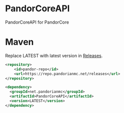 # PandorCoreAPI
PandorCoreAPI for PandorCore

# Maven
Replace LATEST with latest version in [Releases](https://repo.pandorianmc.net/#/releases/net/pandorianmc/PandorCoreAPI).
```XML
<repository>
    <id>pandor-repo</id>
    <url>https://repo.pandorianmc.net/releases</url>
</repository>

<dependency>
  <groupId>net.pandorianmc</groupId>
  <artifactId>PandorCoreAPI</artifactId>
  <version>LATEST</version>
</dependency>
```
